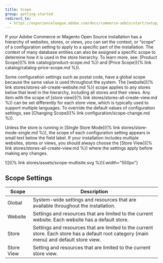 ```yaml
---
title: Scope
group: getting-started
redirect_to:
  - https://experienceleague.adobe.com/docs/commerce-admin/start/setup/websites-stores-views.html#scope-settings
---
```


If your Adobe Commerce or Magento Open Source installation has a hierarchy of websites, stores, or views, you can set the context, or “scope” of a configuration setting to apply to a specific part of the installation. The context of many database entities can also be assigned a specific scope to determine how it is used in the store hierarchy. To learn more, see: [Product Scope]({% link catalog/product-scope.md %}) and [Price Scope]({% link catalog/catalog-price-scope.md %}).

Some configuration settings such as postal code, have a global scope because the same value is used throughout the system. The [website]({% link stores/stores-all-create-website.md %}) scope applies to any stores below that level in the hierarchy, including all stores and their views. Any item with the scope of [store view]({% link stores/stores-all-create-view.md %}) can be set differently for each store view, which is typically used to support multiple languages.  To override the default values of configuration settings, see [Changing Scope]({% link configuration/scope-change.md %}).

Unless the store is running in [Single Store Mode]({% link stores/store-mode-single.md %}), the scope of each configuration setting appears in small text below the field label. If your installation includes multiple websites, stores or views, you should always choose the [Store View]({% link stores/stores-all-create-view.md %}) where the settings apply before making any changes.

![]({% link stores/assets/scope-multisite.svg %}){:width="550px"}

## Scope Settings

|Scope|Description|
|--- |--- |
|Global|System-wide settings and resources that are available throughout the installation.|
|Website|Settings and resources that are limited to the current website. Each website has a default store.|
|Store|Settings and resources that are limited to the current store. Each store has a default root category (main menu) and default store view.|
|Store View|Setting and resources that are limited to the current store view.|
